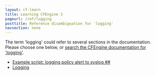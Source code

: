 ```yaml
---
layout: cf-learn
title: Learning CFEngine 3
pageurl: /ref/logging
posttitle: Reference disambiguation for 'logging'
navsection: none
---
```


The term 'logging' could refer to several sections in the documentation. Please choose one below, or
[search the CFEngine documentation for 'logging'](http://cfengine.com/docs/latest/search.html?q=logging).

- [Example script: logging policy alert to syslog \#\#](http://cfengine.com/docs/latest/enterprise-cfengine-guide-alerts-custom-actions.html#example-script-logging-policy-alert-to-syslog-##)
- [Logging](http://cfengine.com/docs/latest/examples-example-snippets-system-information.html#logging)
